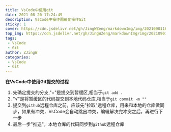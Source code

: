 ```yaml
---
title: VsCode中使用git
date: 2021-08-20 17:24:49
description: VsCode中操作图形化操作Git
sticky: 1
cover: https://cdn.jsdelivr.net/gh/JingWZeng/markdownImg/img/202109011607378.jpg
top_img: https://cdn.jsdelivr.net/gh/JingWZeng/markdownImg/img/202109011607378.jpg
tags: 
 - VsCode
 - Git
author: ZJingW
categories: 
 - VsCode
 - Git
---
```


**在VsCode中使用Git提交的过程**
1. 先确定提交的分支,"+"是提交到暂缓区,相当于`git add .`
2. "√"是将暂缓区的代码提交到本地代码仓库,相当于`git commit -m ""`
3. 提交到`github`远程仓库之前，应该先"拉取"远程仓库，用来和本地的仓库做同步，如果有冲突，VsCode会自动跳出冲突，编辑解决完冲突之后，再进行下一步
4. 最后一步"推送"，本地仓库的代码同步到`github`远程仓库

